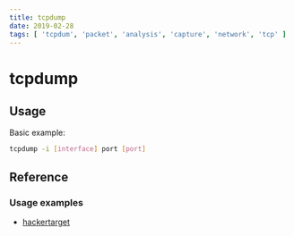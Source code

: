```yaml
---
title: tcpdump
date: 2019-02-28
tags: [ 'tcpdum', 'packet', 'analysis', 'capture', 'network', 'tcp' ]
---
```


# tcpdump

## Usage

Basic example:

```bash
tcpdump -i [interface] port [port]
```

## Reference

### Usage examples

* [hackertarget](https://hackertarget.com/tcpdump-examples/)
